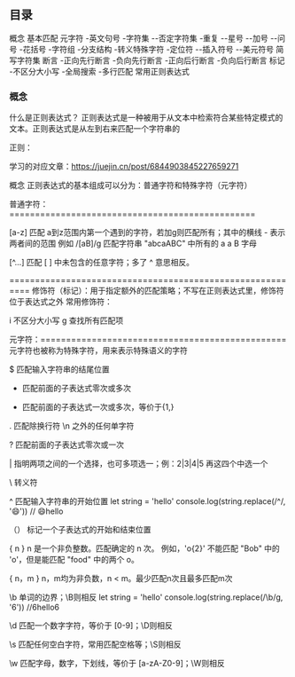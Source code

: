 
## 目录
概念
基本匹配
元字符
-英文句号
-字符集
--否定字符集
-重复
--星号
--加号
--问号
-花括号
-字符组
-分支结构
-转义特殊字符
-定位符
--插入符号
--美元符号
简写字符集
断言
-正向先行断言
-负向先行断言
-正向后行断言
-负向后行断言
标记
-不区分大小写
-全局搜索
-多行匹配
常用正则表达式


### 概念
什么是正则表达式？
正则表达式是一种被用于从文本中检索符合某些特定模式的文本。正则表达式是从左到右来匹配一个字符串的







正则：

学习的对应文章：https://juejin.cn/post/6844903845227659271

概念
正则表达式的基本组成可以分为：普通字符和特殊字符（元字符）

普通字符：================================================

[a-z]	匹配 a到z范围内第一个遇到的字符，若加g则匹配所有；其中的横线 - 表示两者间的范围
例如   /[aB]/g 匹配字符串 "abcaABC" 中所有的 a a B 字母

[^...]	匹配 [ ] 中未包含的任意字符；多了 ^ 意思相反。

==========================================================
修饰符（标记）：用于指定额外的匹配策略；不写在正则表达式里，修饰符位于表达式之外
常用修饰符：

i	不区分大小写
g	查找所有匹配项



元字符：================================================
元字符也被称为特殊字符，用来表示特殊语义的字符

$	匹配输入字符串的结尾位置


*	匹配前面的子表达式零次或多次

+	 匹配前面的子表达式一次或多次，等价于{1,} 

.	匹配除换行符 \n 之外的任何单字符

?	匹配前面的子表达式零次或一次

|	指明两项之间的一个选择，也可多项选一；例：2|3|4|5 再这四个中选一个	

\	转义符

^	匹配输入字符串的开始位置
let string = 'hello'
console.log(string.replace(/^/, '😄')) // 😄hello

（）	标记一个子表达式的开始和结束位置

{ n }	n 是一个非负整数。匹配确定的 n 次。
例如，'o{2}' 不能匹配 "Bob" 中的 'o'，但是能匹配 "food" 中的两个 o。

{ n，m }	n，m均为非负数，n < m。最少匹配n次且最多匹配m次



\b	单词的边界；\B则相反
let string = 'hello'
console.log(string.replace(/\b/g, '6'))  //6hello6

\d	匹配一个数字字符，等价于 [0-9]；\D则相反

\s	匹配任何空白字符，常用匹配空格等；\S则相反

\w	匹配字母，数字，下划线，等价于 [a-zA-Z0-9]；\W则相反


